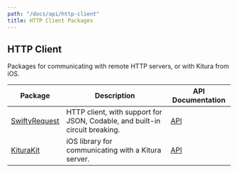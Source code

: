```yaml
---
path: "/docs/api/http-client"
title: HTTP Client Packages
---
```


 ## HTTP Client

 Packages for communicating with remote HTTP servers, or with Kitura from iOS.

 | Package      | Description | API Documentation |
 | ----------- | ----------- | ------- |
 | [SwiftyRequest](https://github.com/Kitura-Next/SwiftyRequest) | HTTP client, with support for JSON, Codable, and built-in circuit breaking. | [API](https://kitura-next.github.io/SwiftyRequest/) |
 | [KituraKit](https://github.com/Kitura-Next/KituraKit) | iOS library for communicating with a Kitura server. | [API](https://kitura-next.github.io/KituraKit/) |